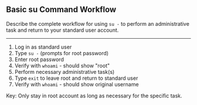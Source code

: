 ## Basic su Command Workflow

Describe the complete workflow for using `su -` to perform an administrative task and return to your standard user account.

---

1. Log in as standard user
2. Type `su -` (prompts for root password)
3. Enter root password
4. Verify with `whoami` - should show "root"
5. Perform necessary administrative task(s)
6. Type `exit` to leave root and return to standard user
7. Verify with `whoami` - should show original username

Key: Only stay in root account as long as necessary for the specific task.

